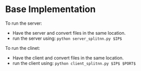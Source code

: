 # Base Implementation

To run the server: 
* Have the server and convert files in the same location.
* run the server using: `python server_splitnn.py $IP$`


To run the clinet:
* Have the client and convert files in the same location.
* run the client using: `python client_splitnn.py $IP$ $PORT$`

